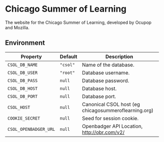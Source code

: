 # Chicago Summer of Learning

The website for the Chicago Summer of Learning, developed by Ocupop and Mozilla.

## Environment

Property        | Default  | Description
----------------|----------|-------------------------
`CSOL_DB_NAME`  | `"csol"` | Name of the database.
`CSOL_DB_USER`  | `"root"` | Database username.
`CSOL_DB_PASS`  | `null`   | Database password.
`CSOL_DB_HOST`  | `null`   | Database host.
`CSOL_DB_PORT`  | `null`   | Database port.
`CSOL_HOST`     | `null`   | Canonical CSOL host (eg chicagosummeroflearning.org)
`COOKIE_SECRET` | `null`   | Seed for session cookie.
`CSOL_OPENBADGER_URL` | `null` | Openbadger API Location, http://obr.com/v2/
